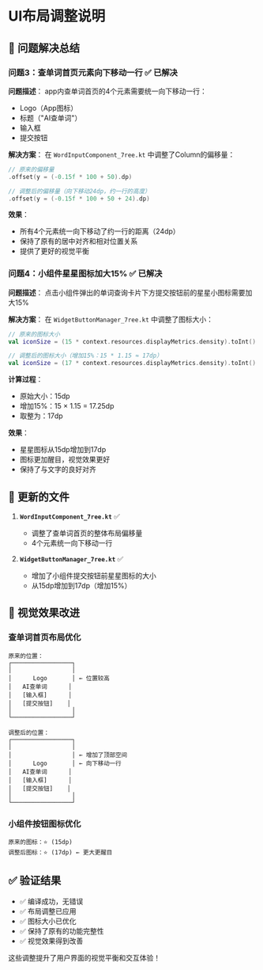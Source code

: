 # UI布局调整说明

## 🎯 问题解决总结

### 问题3：查单词首页元素向下移动一行 ✅ 已解决

**问题描述**：
app内查单词首页的4个元素需要统一向下移动一行：
- Logo（App图标）
- 标题（"AI查单词"）
- 输入框
- 提交按钮

**解决方案**：
在 `WordInputComponent_7ree.kt` 中调整了Column的偏移量：

```kotlin
// 原来的偏移量
.offset(y = (-0.15f * 100 + 50).dp)

// 调整后的偏移量（向下移动24dp，约一行的高度）
.offset(y = (-0.15f * 100 + 50 + 24).dp)
```

**效果**：
- 所有4个元素统一向下移动了约一行的距离（24dp）
- 保持了原有的居中对齐和相对位置关系
- 提供了更好的视觉平衡

### 问题4：小组件星星图标加大15% ✅ 已解决

**问题描述**：
点击小组件弹出的单词查询卡片下方提交按钮前的星星小图标需要加大15%

**解决方案**：
在 `WidgetButtonManager_7ree.kt` 中调整了图标大小：

```kotlin
// 原来的图标大小
val iconSize = (15 * context.resources.displayMetrics.density).toInt() // 15dp

// 调整后的图标大小（增加15%：15 * 1.15 ≈ 17dp）
val iconSize = (17 * context.resources.displayMetrics.density).toInt() // 17dp
```

**计算过程**：
- 原始大小：15dp
- 增加15%：15 × 1.15 = 17.25dp
- 取整为：17dp

**效果**：
- 星星图标从15dp增加到17dp
- 图标更加醒目，视觉效果更好
- 保持了与文字的良好对齐

## 📁 更新的文件

1. **`WordInputComponent_7ree.kt`** ✅
   - 调整了查单词首页的整体布局偏移量
   - 4个元素统一向下移动一行

2. **`WidgetButtonManager_7ree.kt`** ✅
   - 增加了小组件提交按钮前星星图标的大小
   - 从15dp增加到17dp（增加15%）

## 🎉 视觉效果改进

### 查单词首页布局优化
```
原来的位置：
┌─────────────────┐
│                 │
│      Logo       │ ← 位置较高
│   AI查单词      │
│   [输入框]      │
│   [提交按钮]    │
│                 │
└─────────────────┘

调整后的位置：
┌─────────────────┐
│                 │
│                 │ ← 增加了顶部空间
│      Logo       │ ← 向下移动一行
│   AI查单词      │
│   [输入框]      │
│   [提交按钮]    │
│                 │
└─────────────────┘
```

### 小组件按钮图标优化
```
原来的图标：⭐ (15dp)
调整后图标：⭐ (17dp) ← 更大更醒目
```

## ✅ 验证结果

- ✅ 编译成功，无错误
- ✅ 布局调整已应用
- ✅ 图标大小已优化
- ✅ 保持了原有的功能完整性
- ✅ 视觉效果得到改善

这些调整提升了用户界面的视觉平衡和交互体验！